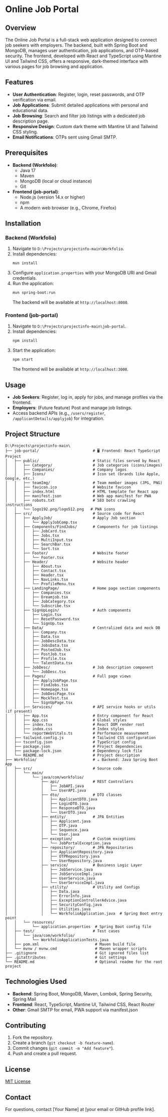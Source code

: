 # Online Job Portal

## Overview
The Online Job Portal is a full-stack web application designed to connect job seekers with employers. The backend, built with Spring Boot and MongoDB, manages user authentication, job applications, and OTP-based security. The frontend, developed with React and TypeScript using Mantine UI and Tailwind CSS, offers a responsive, dark-themed interface with various pages for job browsing and application.

## Features
- **User Authentication**: Register, login, reset passwords, and OTP verification via email.
- **Job Applications**: Submit detailed applications with personal and educational data.
- **Job Browsing**: Search and filter job listings with a dedicated job description page.
- **Responsive Design**: Custom dark theme with Mantine UI and Tailwind CSS styling.
- **Email Notifications**: OTPs sent using Gmail SMTP.

## Prerequisites
- **Backend (Workfolio)**:
  - Java 17
  - Maven
  - MongoDB (local or cloud instance)
  - Git
- **Frontend (job-portal)**:
  - Node.js (version 14.x or higher)
  - npm
  - A modern web browser (e.g., Chrome, Firefox)

## Installation

### Backend (Workfolio)
1. Navigate to `D:\Projects\projectinfo-main\Workfolio`.
2. Install dependencies:
   ```bash
   mvn install
   ```
3. Configure `application.properties` with your MongoDB URI and Gmail credentials.
4. Run the application:
   ```bash
   mvn spring-boot:run
   ```
   The backend will be available at `http://localhost:8080`.

### Frontend (job-portal)
1. Navigate to `D:\Projects\projectinfo-main\job-portal`.
2. Install dependencies:
   ```bash
   npm install
   ```
3. Start the application:
   ```bash
   npm start
   ```
   The frontend will be available at `http://localhost:3000`.

## Usage
- **Job Seekers**: Register, log in, apply for jobs, and manage profiles via the frontend.
- **Employers**: (Future feature) Post and manage job listings.
- Access backend APIs (e.g., `/users/register`, `/applicantDetails/applyjob`) for integration.

## Project Structure
```
D:\Projects\projectinfo-main\
├── job-portal/                        # 🖥️ Frontend: React TypeScript Project
│   ├── public/                        # Static files served by React
│   │   ├── Category/                  # Job categories (icons/images)
│   │   ├── Companies/                 # Company logos
│   │   ├── Icons/                     # Icon set (brands like Apple, Google, etc.)
│   │   ├── teamImg/                   # Team member images (JPG, PNG)
│   │   ├── favicon.ico                # Website favicon
│   │   ├── index.html                 # HTML template for React app
│   │   ├── manifest.json              # Web app manifest for PWA
│   │   ├── robots.txt                 # SEO bots crawling instructions
│   │   └── logo192.png/logo512.png   # PWA icons
│   ├── src/                           # Source code for React
│   │   ├── ApplyJob/                  # Apply Job section
│   │   │   └── ApplyJobComp.tsx
│   │   ├── Components/FindJobs/       # Components for job listings
│   │   │   ├── JobCard.tsx
│   │   │   ├── Jobs.tsx
│   │   │   ├── MultiInput.tsx
│   │   │   ├── SearchBar.tsx
│   │   │   └── Sort.tsx
│   │   ├── Footer/                    # Website footer
│   │   │   └── Footer.tsx
│   │   ├── Header/                    # Website header
│   │   │   ├── About.tsx
│   │   │   ├── Contact.tsx
│   │   │   ├── Header.tsx
│   │   │   ├── NavLinks.tsx
│   │   │   └── ProfileMenu.tsx
│   │   ├── LandingPage/               # Home page section components
│   │   │   ├── Companies.tsx
│   │   │   ├── Dreamjob.tsx
│   │   │   ├── JobCategory.tsx
│   │   │   └── Subscribe.tsx
│   │   ├── SignUpLogin/               # Auth components
│   │   │   ├── Login.tsx
│   │   │   ├── ResetPassword.tsx
│   │   │   └── SignUp.tsx
│   │   ├── Data/                      # Centralized data and mock DB
│   │   │   ├── Company.tsx
│   │   │   ├── Data.tsx
│   │   │   ├── JobDescData.tsx
│   │   │   ├── JobsData.tsx
│   │   │   ├── PostedJob.tsx
│   │   │   ├── PostJob.tsx
│   │   │   ├── Profile.tsx
│   │   │   └── TalentData.tsx
│   │   ├── JobDesc/                   # Job description component
│   │   │   └── JobDesc.tsx
│   │   ├── Pages/                     # Full page views
│   │   │   ├── ApplyJobPage.tsx
│   │   │   ├── FindJobs.tsx
│   │   │   ├── Homepage.tsx
│   │   │   ├── JobDescPage.tsx
│   │   │   ├── MockTest.tsx
│   │   │   └── SignUpPage.tsx
│   │   ├── Services/                  # API service hooks or utils (if present)
│   │   ├── App.tsx                    # Entry component for React
│   │   ├── App.css                    # Global styles
│   │   ├── index.tsx                  # React DOM render root
│   │   ├── index.css                  # Index styles
│   │   └── reportWebVitals.ts         # Performance measurement
│   ├── tailwind.config.js             # Tailwind CSS configuration
│   ├── tsconfig.json                  # TypeScript config
│   ├── package.json                   # Project dependencies
│   ├── package-lock.json              # Dependency lock file
│   └── README.md                      # Project description
├── Workfolio/                         # ☕ Backend: Java Spring Boot App
│   ├── src/                           # Source code
│   │   └── main/
│   │       └── java/com/workfolio/
│   │           ├── api/               # REST Controllers
│   │           │   ├── JobAPI.java
│   │           │   └── UserAPI.java
│   │           ├── dto/               # DTO classes
│   │           │   ├── ApplicantDTO.java
│   │           │   ├── LoginDTO.java
│   │           │   ├── ResponseDTO.java
│   │           │   └── UserDTO.java
│   │           ├── entity/            # JPA Entities
│   │           │   ├── Applicant.java
│   │           │   ├── OTP.java
│   │           │   ├── Sequence.java
│   │           │   └── User.java
│   │           ├── exception/         # Custom exceptions
│   │           │   └── JobPortalException.java
│   │           ├── repository/        # JPA Repositories
│   │           │   ├── ApplicantRepository.java
│   │           │   ├── OTPRepository.java
│   │           │   └── UserRepository.java
│   │           ├── service/           # Business Logic Layer
│   │           │   ├── JobService.java
│   │           │   ├── JobServiceImpl.java
│   │           │   ├── UserService.java
│   │           │   └── UserServiceImpl.java
│   │           ├── utility/           # Utility and Configs
│   │           │   ├── Data.java
│   │           │   ├── ErrorInfo.java
│   │           │   ├── ExceptionControllerAdvice.java
│   │           │   ├── SecurityConfig.java
│   │           │   ├── Utilities.java
│   │           │   └── WorkfolioApplication.java  # Spring Boot entry point
│   │   └── resources/
│   │       └── application.properties  # Spring Boot config file
│   ├── test/                          # Test cases
│   │   └── java/com/workfolio/
│   │       └── WorkfolioApplicationTests.java
│   ├── pom.xml                         # Maven build file
│   └── mvnw / mvnw.cmd                 # Maven wrapper scripts
├── .gitignore                          # Git ignored files list
├── .gitattributes                      # Git settings
└── README.md                           # Optional readme for the root project
```

## Technologies Used
- **Backend**: Spring Boot, MongoDB, Maven, Lombok, Spring Security, Spring Mail
- **Frontend**: React, TypeScript, Mantine UI, Tailwind CSS, React Router
- **Other**: Gmail SMTP for email, PWA support via manifest.json

## Contributing
1. Fork the repository.
2. Create a branch (`git checkout -b feature-name`).
3. Commit changes (`git commit -m "Add feature"`).
4. Push and create a pull request.

## License
[MIT License](LICENSE)

## Contact
For questions, contact [Your Name] at [your email or GitHub profile link].